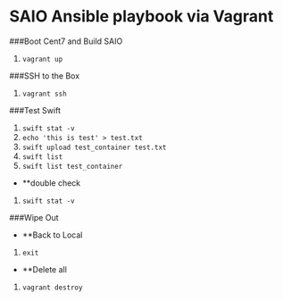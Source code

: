 SAIO Ansible playbook via Vagrant
=================================
###Boot Cent7 and Build SAIO 
 1. `vagrant up`

###SSH to the Box
 1. `vagrant ssh`

###Test Swift
 1. `swift stat -v`
 1. `echo 'this is test' > test.txt`
 1. `swift upload test_container test.txt`
 1. `swift list `
 1. `swift list test_container`
 
- **double check
 1. `swift stat -v`

###Wipe Out
- **Back to Local
 1. `exit`
 
- **Delete all 
 1. `vagrant destroy`


